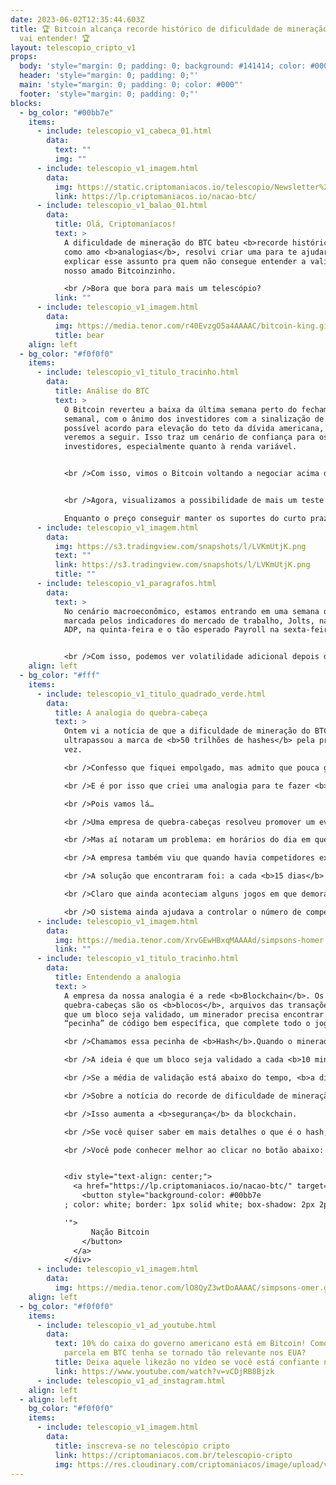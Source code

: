 ```yaml
---
date: 2023-06-02T12:35:44.603Z
title: 🏆 Bitcoin alcança recorde histórico de dificuldade de mineração. E você
  vai entender! 🏆
layout: telescopio_cripto_v1
props:
  body: 'style="margin: 0; padding: 0; background: #141414; color: #000"'
  header: 'style="margin: 0; padding: 0;"'
  main: 'style="margin: 0; padding: 0; color: #000"'
  footer: 'style="margin: 0; padding: 0;"'
blocks:
  - bg_color: "#00bb7e"
    items:
      - include: telescopio_v1_cabeca_01.html
        data:
          text: ""
          img: ""
      - include: telescopio_v1_imagem.html
        data:
          img: https://static.criptomaniacos.io/telescopio/Newsletter%20-%20VAGAS%20ABERTAS.png
          link: https://lp.criptomaniacos.io/nacao-btc/
      - include: telescopio_v1_balao_01.html
        data:
          title: Olá, Criptomaníacos!
          text: >
            A dificuldade de mineração do BTC bateu <b>recorde histórico</b>! E
            como amo <b>analogias</b>, resolvi criar uma para te ajudar a
            explicar esse assunto pra quem não consegue entender a validação do
            nosso amado Bitcoinzinho.

            <br />Bora que bora para mais um telescópio?
          link: ""
      - include: telescopio_v1_imagem.html
        data:
          img: https://media.tenor.com/r40EvzgO5a4AAAAC/bitcoin-king.gif
          title: bear
    align: left
  - bg_color: "#f0f0f0"
    items:
      - include: telescopio_v1_titulo_tracinho.html
        data:
          title: Análise do BTC
          text: >
            O Bitcoin reverteu a baixa da última semana perto do fechamento
            semanal, com o ânimo dos investidores com a sinalização de um
            possível acordo para elevação do teto da dívida americana, que
            veremos a seguir. Isso traz um cenário de confiança para os
            investidores, especialmente quanto à renda variável. 


            <br />Com isso, vimos o Bitcoin voltando a negociar acima das médias de 9 e e100p, no gráfico semanal e com uma formação de fundo ascendente. 


            <br />Agora, visualizamos a possibilidade de mais um teste na região dos 30k, 31k… 

            Enquanto o preço conseguir manter os suportes do curto prazo, marcados no gráfico com as linhas amarelas, maiores são as probabilidades do preço buscar as linhas brancas. 
      - include: telescopio_v1_imagem.html
        data:
          img: https://s3.tradingview.com/snapshots/l/LVKmUtjK.png
          text: ""
          link: https://s3.tradingview.com/snapshots/l/LVKmUtjK.png
          title: ""
      - include: telescopio_v1_paragrafos.html
        data:
          text: >
            No cenário macroeconômico, estamos entrando em uma semana que será
            marcada pelos indicadores do mercado de trabalho, Jolts, na quarta,
            ADP, na quinta-feira e o tão esperado Payroll na sexta-feira. 


            <br />Com isso, podemos ver volatilidade adicional depois da metade da semana. 
    align: left
  - bg_color: "#fff"
    items:
      - include: telescopio_v1_titulo_quadrado_verde.html
        data:
          title: A analogia do quebra-cabeça
          text: >
            Ontem vi a notícia de que a dificuldade de mineração do BTC
            ultrapassou a marca de <b>50 trilhões de hashes</b> pela primeira
            vez.

            <br />Confesso que fiquei empolgado, mas admito que pouca gente entende de fato o que isso quer dizer.

            <br />E é por isso que criei uma analogia para te fazer <b>entender o que é a dificuldade de mineração e como ela funciona</b>.

            <br />Pois vamos lá…

            <br />Uma empresa de quebra-cabeças resolveu promover um evento mundial contínuo: uma competição de montagem dos jogos. A cada <b>10 minutos</b> um vencedor levaria 100 reais de prêmio.

            <br />Mas aí notaram um problema: em horários do dia em que muitas pessoas queriam jogar, em pouquíssimos minutos alguém já tinha acabado a tarefa. Pela madrugada, com menos pessoas, os 10 minutos se passavam e ninguém tinha terminado a montagem.

            <br />A empresa também viu que quando havia competidores experientes, mesmo em horas mais vazias, tudo terminava <b>rápido demais</b>. Na ausência de experientes, mesmo com muita gente, os 10 minutos passavam <b>sem ganhadores</b>.

            <br />A solução que encontraram foi: a cada <b>15 dias</b> de competições, olhava-se a média de término de montagem. Se os quebra-cabeças estavam sendo concluídos antes de 10 minutos, colocava-se quebra-cabeças de mais peças na competição. Se na média o tempo era superior aos 10 minutos, jogos com menos peças eram postos.

            <br />Claro que ainda aconteciam alguns jogos em que demoravam mais do que o tempo previsto ou que acabavam muito rápido, mas com os dois ajustes por mês, <b>a média ficava estável</b>.

            <br />O sistema ainda ajudava a controlar o número de competidores: quando havia poucos interessados e por isso a <b>dificuldade</b> do jogo baixava, mais gente então tinha interesse em tentar competir, já que era mais fácil. <br />Quando havia gente demais, <b>naturalmente</b> a tendência era o <b>aumento da dificuldade</b>, o que desanimava os jogadores mais fracos.
      - include: telescopio_v1_imagem.html
        data:
          img: https://media.tenor.com/XrvGEwHBxqMAAAAd/simpsons-homer.gif
          link: ""
      - include: telescopio_v1_titulo_tracinho.html
        data:
          title: Entendendo a analogia
          text: >
            A empresa da nossa analogia é a rede <b>Blockchain</b>. Os
            quebra-cabeças são os <b>blocos</b>, arquivos das transações. Para
            que um bloco seja validado, um minerador precisa encontrar uma
            “pecinha” de código bem específica, que complete todo o jogo.

            <br />Chamamos essa pecinha de <b>Hash</b>.Quando o minerador acha o hash certo, ele leva a <b>recompensa do bloco</b>, paga em Bitcoin. É como, realmente, achar a peça faltante do quebra-cabeça.

            <br />A ideia é que um bloco seja validado a cada <b>10 minutos</b>, e assim como na analogia, há um <b>ajuste</b> na dificuldade de mineração em cerca de <b>15 em 15 dias</b>.

            <br />Se a média de validação está abaixo do tempo, <b>a dificuldade aumenta</b>, exigindo hashes mais complexos. Se está acima do tempo, são pedidos hashes mais simples.

            <br />Sobre a notícia do recorde de dificuldade de mineração, podemos concluir então que, na média dos últimos 15 dias, <b>mais e mais mineradores se interessaram em validar a rede do Bitcoin</b>.

            <br />Isso aumenta a <b>segurança</b> da blockchain.

            <br />Se você quiser saber em mais detalhes o que é o hash, como uma blockchain funciona na prática e muito mais, vale a pena conferir o <b>Nação Bitcoin</b>. Esse é um curso totalmente focado em BTC que explica sobre esse tema e outros, como compra descentralizada e construção da sua própria carteira física.

            <br />Você pode conhecer melhor ao clicar no botão abaixo:


            <div style="text-align: center;">
              <a href="https://lp.criptomaniacos.io/nacao-btc/" target="_blank">
                <button style="background-color: #00bb7e
            ; color: white; border: 1px solid white; box-shadow: 2px 2px 2px grey; padding: 10px 20px; cursor: pointer; font-size: 16px;" onmouseover="this.style.backgroundColor='#00bb7e

            '">
                  Nação Bitcoin
                </button>
              </a>
            </div>
      - include: telescopio_v1_imagem.html
        data:
          img: https://media.tenor.com/lO8QyZ3wtDoAAAAC/simpsons-omer.gif
    align: left
  - bg_color: "#f0f0f0"
    items:
      - include: telescopio_v1_ad_youtube.html
        data:
          text: 10% do caixa do governo americano está em Bitcoin! Como é possível que a
            parcela em BTC tenha se tornado tão relevante nos EUA?
          title: Deixa aquele likezão no vídeo se você está confiante no BTC!
          link: https://www.youtube.com/watch?v=vCDjRB8Bjzk
      - include: telescopio_v1_ad_instagram.html
    align: left
  - align: left
    bg_color: "#f0f0f0"
    items:
      - include: telescopio_v1_imagem.html
        data:
          title: inscreva-se no telescópio cripto
          link: https://criptomaniacos.com.br/telescopio-cripto
          img: https://res.cloudinary.com/criptomaniacos/image/upload/v1662133224/telescopio/inscreva-se-telescopio.png
---
```

